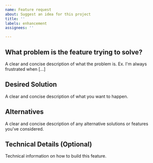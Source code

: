 ```yaml
---
name: Feature request
about: Suggest an idea for this project
title: ''
labels: enhancement
assignees: ''

---
```


## What problem is the feature trying to solve?
A clear and concise description of what the problem is. Ex. I'm always frustrated when [...]

## Desired Solution
A clear and concise description of what you want to happen.

## Alternatives
A clear and concise description of any alternative solutions or features you've considered.

## Technical Details (Optional)
Technical information on how to build this feature.
